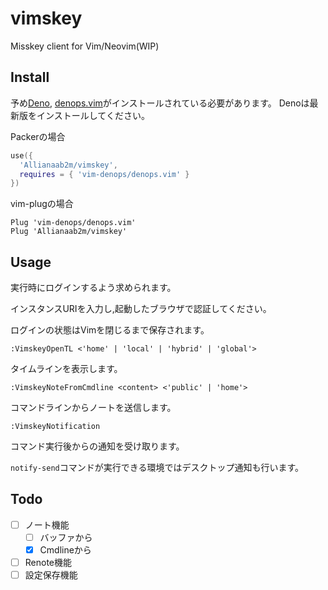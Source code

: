 # vimskey
Misskey client for Vim/Neovim(WIP)

## Install

予め[Deno](https://deno.land), [denops.vim](https://github.com/vim-denops/denops.vim)がインストールされている必要があります。
Denoは最新版をインストールしてください。

Packerの場合

```lua
use({
  'Allianaab2m/vimskey',
  requires = { 'vim-denops/denops.vim' }
})
```

vim-plugの場合
```vim
Plug 'vim-denops/denops.vim'
Plug 'Allianaab2m/vimskey'
```

## Usage

実行時にログインするよう求められます。

インスタンスURIを入力し,起動したブラウザで認証してください。

ログインの状態はVimを閉じるまで保存されます。

`:VimskeyOpenTL <'home' | 'local' | 'hybrid' | 'global'>`

タイムラインを表示します。

`:VimskeyNoteFromCmdline <content> <'public' | 'home'>`

コマンドラインからノートを送信します。

`:VimskeyNotification`

コマンド実行後からの通知を受け取ります。

`notify-send`コマンドが実行できる環境ではデスクトップ通知も行います。

## Todo

- [ ] ノート機能
  - [ ] バッファから
  - [x] Cmdlineから
- [ ] Renote機能
- [ ] 設定保存機能
